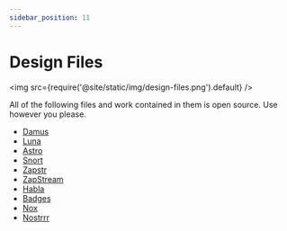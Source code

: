 ```yaml
---
sidebar_position: 11
---
```


# Design Files

<img src={require('@site/static/img/design-files.png').default} />

All of the following files and work contained in them is open source. Use however you please. 

- [Damus](https://www.figma.com/file/ORaT1T0Ywfbm0sIjwy5Rgq/Damus-iOS?type=design&node-id=0-1&mode=design)
- [Luna](https://www.figma.com/file/ThUW7QxTYT0BUxcH48uelG/Luna?type=design&node-id=0%3A1&t=ygHFbUBPAVUi4JzM-1)
- [Astro](https://www.figma.com/file/JuV9uaAUpG4DVLjwRh98MP/Astro?type=design&node-id=26%3A3065&t=oEyL8cqex6D9M6Is-1)
- [Snort](https://www.figma.com/file/Q79i1WVA1bIAzYaLihgteN/Snort?type=design&node-id=0%3A1&t=BJy9Q6yahgT7Ar37-1)
- [Zapstr](https://www.figma.com/file/a4pTUGdDV0FOXP1HiEHiog/Zapstr?type=design&node-id=1071%3A21552&t=p6bvnC8IykIqcP9g-1)
- [ZapStream](https://www.figma.com/file/u9zsILljwub5aP49rKR7sY/zapstream?type=design&node-id=0%3A1&mode=design&t=fLgzZ1QmzZw9gafb-1)
- [Habla](https://www.figma.com/file/zKa4I3dBFGTAmzT9r48rmz/Chronos?type=design&node-id=0%3A1&t=rhngjIwCCeGHYMSz-1)
- [Badges](https://www.nostrapps.com/)
- [Nox](https://www.figma.com/file/RLWCDWbihlMxHU2rY1BzAA/NOX?type=design&node-id=0%3A1&t=SfkabPWpDrrGqRHF-1)
- [Nostrrr](https://www.figma.com/file/pUyfdfIh0DplK9ehDPil5a/Nostrrr?type=design&node-id=0%3A1&t=olRMRcy429bwfKhM-1)